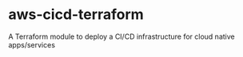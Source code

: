 # aws-cicd-terraform
A Terraform module to deploy a CI/CD infrastructure for cloud native apps/services
